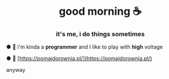 <h1 align="center">good morning ☕</h1>
<h3 align="center">it's me, i do things sometimes</h2>

● 🎅 i'm kinda a **programmer** and I like to play with **high** voltage

● 🍅 [https://pomajdorownia.pl/](https://pomajdorownia.pl/)

anyway<br>
